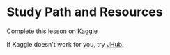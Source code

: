 # Study Path and Resources

Complete this lesson on [Kaggle](https://www.kaggle.com/idiott/study-path-where-to-find-resources-aiwaffle)

If Kaggle doesn't work for you, try [JHub](https://www.aiwaffle.com/jhub/).
